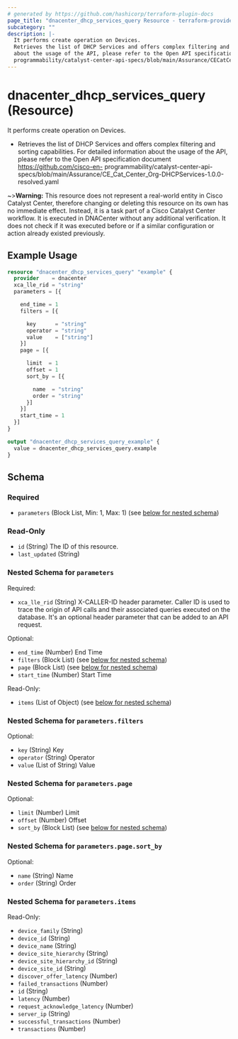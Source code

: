 ```yaml
---
# generated by https://github.com/hashicorp/terraform-plugin-docs
page_title: "dnacenter_dhcp_services_query Resource - terraform-provider-dnacenter"
subcategory: ""
description: |-
  It performs create operation on Devices.
  Retrieves the list of DHCP Services and offers complex filtering and sorting capabilities. For detailed information
  about the usage of the API, please refer to the Open API specification document https://github.com/cisco-en-
  programmability/catalyst-center-api-specs/blob/main/Assurance/CECatCenter_Org-DHCPServices-1.0.0-resolved.yaml
---
```


# dnacenter_dhcp_services_query (Resource)

It performs create operation on Devices.

- Retrieves the list of DHCP Services and offers complex filtering and sorting capabilities. For detailed information
about the usage of the API, please refer to the Open API specification document https://github.com/cisco-en-
programmability/catalyst-center-api-specs/blob/main/Assurance/CE_Cat_Center_Org-DHCPServices-1.0.0-resolved.yaml

~>**Warning:**
This resource does not represent a real-world entity in Cisco Catalyst Center, therefore changing or deleting this resource on its own has no immediate effect.
Instead, it is a task part of a Cisco Catalyst Center workflow. It is executed in DNACenter without any additional verification. It does not check if it was executed before or if a similar configuration or action already existed previously.

## Example Usage

```terraform
resource "dnacenter_dhcp_services_query" "example" {
  provider    = dnacenter
  xca_lle_rid = "string"
  parameters = [{

    end_time = 1
    filters = [{

      key      = "string"
      operator = "string"
      value    = ["string"]
    }]
    page = [{

      limit  = 1
      offset = 1
      sort_by = [{

        name  = "string"
        order = "string"
      }]
    }]
    start_time = 1
  }]
}

output "dnacenter_dhcp_services_query_example" {
  value = dnacenter_dhcp_services_query.example
}
```

<!-- schema generated by tfplugindocs -->
## Schema

### Required

- `parameters` (Block List, Min: 1, Max: 1) (see [below for nested schema](#nestedblock--parameters))

### Read-Only

- `id` (String) The ID of this resource.
- `last_updated` (String)

<a id="nestedblock--parameters"></a>
### Nested Schema for `parameters`

Required:

- `xca_lle_rid` (String) X-CALLER-ID header parameter. Caller ID is used to trace the origin of API calls and their associated queries executed on the database. It's an optional header parameter that can be added to an API request.

Optional:

- `end_time` (Number) End Time
- `filters` (Block List) (see [below for nested schema](#nestedblock--parameters--filters))
- `page` (Block List) (see [below for nested schema](#nestedblock--parameters--page))
- `start_time` (Number) Start Time

Read-Only:

- `items` (List of Object) (see [below for nested schema](#nestedatt--parameters--items))

<a id="nestedblock--parameters--filters"></a>
### Nested Schema for `parameters.filters`

Optional:

- `key` (String) Key
- `operator` (String) Operator
- `value` (List of String) Value


<a id="nestedblock--parameters--page"></a>
### Nested Schema for `parameters.page`

Optional:

- `limit` (Number) Limit
- `offset` (Number) Offset
- `sort_by` (Block List) (see [below for nested schema](#nestedblock--parameters--page--sort_by))

<a id="nestedblock--parameters--page--sort_by"></a>
### Nested Schema for `parameters.page.sort_by`

Optional:

- `name` (String) Name
- `order` (String) Order



<a id="nestedatt--parameters--items"></a>
### Nested Schema for `parameters.items`

Read-Only:

- `device_family` (String)
- `device_id` (String)
- `device_name` (String)
- `device_site_hierarchy` (String)
- `device_site_hierarchy_id` (String)
- `device_site_id` (String)
- `discover_offer_latency` (Number)
- `failed_transactions` (Number)
- `id` (String)
- `latency` (Number)
- `request_acknowledge_latency` (Number)
- `server_ip` (String)
- `successful_transactions` (Number)
- `transactions` (Number)
